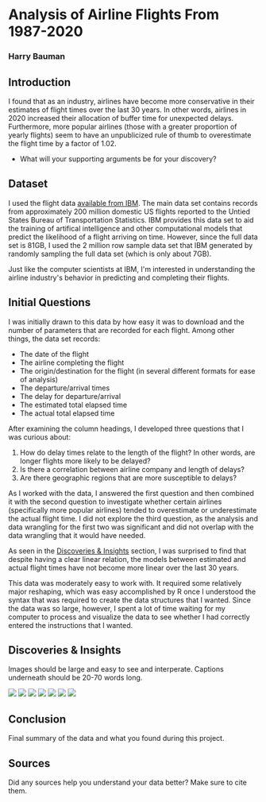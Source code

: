 # Analysis of Airline Flights From 1987-2020
### Harry Bauman

## Introduction

I found that as an industry, airlines have become more conservative in their estimates of flight times over the last 30 years. In other words, airlines in 2020 increased their allocation of buffer time for unexpected delays. Furthermore, more popular airlines (those with a greater proportion of yearly flights) seem to have an unpublicized rule of thumb to overestimate the flight time by a factor of 1.02.

- What will your supporting arguments be for your discovery?

## Dataset

I used the flight data [available from IBM](https://developer.ibm.com/exchanges/data/all/airline/). The main data set contains records from approximately 200 million domestic US flights reported to the Untied States Bureau of Transportation Statistics. IBM provides this data set to aid the training of artifical intelligence and other computational models that predict the likelihood of a flight arriving on time. However, since the full data set is 81GB, I used the 2 million row sample data set that IBM generated by randomly sampling the full data set (which is only about 7GB).

Just like the computer scientists at IBM, I'm interested in understanding the airline industry's behavior in predicting and completing their flights.

## Initial Questions

I was initially drawn to this data by how easy it was to download and the number of parameters that are recorded for each flight. Among other things, the data set records:

- The date of the flight
- The airline completing the flight
- The origin/destination for the flight (in several different formats for ease of analysis)
- The departure/arrival times
- The delay for departure/arrival
- The estimated total elapsed time
- The actual total elapsed time

After examining the column headings, I developed three questions that I was curious about:

1. How do delay times relate to the length of the flight? In other words, are longer flights more likely to be delayed?
2. Is there a correlation between airline company and length of delays?
3. Are there geographic regions that are more susceptible to delays?

As I worked with the data, I answered the first question and then combined it with the second question to investigate whether certain airlines (specifically more popular airlines) tended to overestimate or underestimate the actual flight time. I did not explore the third question, as the analysis and data wrangling for the first two was significant and did not overlap with the data wrangling that it would have needed.

As seen in the [Discoveries & Insights](#discoveries--insights) section, I was surprised to find that despite having a clear linear relation, the models between estimated and actual flight times have not become more linear over the last 30 years.

This data was moderately easy to work with. It required some relatively major reshaping, which was easy accomplished by R once I understood the syntax that was required to create the data structures that I wanted. Since the data was so large, however, I spent a lot of time waiting for my computer to process and visualize the data to see whether I had correctly entered the instructions that I wanted.

## Discoveries & Insights

Images should be large and easy to see and interperate. 
Captions underneath should be 20-70 words long.

![](allslopedata.svg)
![](allrsquareddata.svg)
![](counts.svg)
![](multipleairlineslopes.svg)
![](multipleslopes.svg)
![](popularity.svg)
![](trimmedpopularity.svg)

## Conclusion

Final summary of the data and what you found during this project.

## Sources

Did any sources help you understand your data better? Make sure to cite them.
